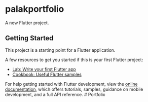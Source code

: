 # palakportfolio

A new Flutter project.

## Getting Started

This project is a starting point for a Flutter application.

A few resources to get you started if this is your first Flutter project:

- [Lab: Write your first Flutter app](https://docs.flutter.dev/get-started/codelab)
- [Cookbook: Useful Flutter samples](https://docs.flutter.dev/cookbook)

For help getting started with Flutter development, view the
[online documentation](https://docs.flutter.dev/), which offers tutorials,
samples, guidance on mobile development, and a full API reference.
#   P o r t f o l i o 
 
 

[//]: # (///echo "# Portfolio" >> README.md)

[//]: # (git init)

[//]: # (git add README.md)

[//]: # (git commit -m "first commit")

[//]: # (git branch -M main)

[//]: # (git remote add origin https://github.com/palak-glitch/Portfolio.git)

[//]: # (git push -u origin main)


